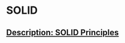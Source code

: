 # SOLID  
## [Description: SOLID Principles](https://docs.google.com/document/d/19U1lPxHzw2NkutwI2XsmygdSlVIMG8Fbci0T0O4I7is/)  
